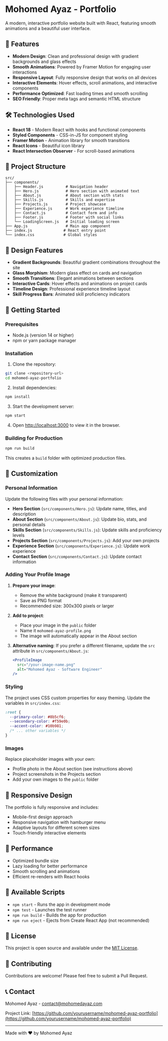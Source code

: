 # Mohomed Ayaz - Portfolio

A modern, interactive portfolio website built with React, featuring smooth animations and a beautiful user interface.

## 🚀 Features

- **Modern Design**: Clean and professional design with gradient backgrounds and glass effects
- **Smooth Animations**: Powered by Framer Motion for engaging user interactions
- **Responsive Layout**: Fully responsive design that works on all devices
- **Interactive Elements**: Hover effects, scroll animations, and interactive components
- **Performance Optimized**: Fast loading times and smooth scrolling
- **SEO Friendly**: Proper meta tags and semantic HTML structure

## 🛠️ Technologies Used

- **React 18** - Modern React with hooks and functional components
- **Styled Components** - CSS-in-JS for component styling
- **Framer Motion** - Animation library for smooth transitions
- **React Icons** - Beautiful icon library
- **React Intersection Observer** - For scroll-based animations

## 📁 Project Structure

```
src/
├── components/
│   ├── Header.js          # Navigation header
│   ├── Hero.js            # Hero section with animated text
│   ├── About.js           # About section with stats
│   ├── Skills.js          # Skills and expertise
│   ├── Projects.js        # Project showcase
│   ├── Experience.js      # Work experience timeline
│   ├── Contact.js         # Contact form and info
│   ├── Footer.js          # Footer with social links
│   └── LoadingScreen.js   # Initial loading screen
├── App.js                 # Main app component
├── index.js              # React entry point
└── index.css             # Global styles
```

## 🎨 Design Features

- **Gradient Backgrounds**: Beautiful gradient combinations throughout the site
- **Glass Morphism**: Modern glass effect on cards and navigation
- **Smooth Transitions**: Elegant animations between sections
- **Interactive Cards**: Hover effects and animations on project cards
- **Timeline Design**: Professional experience timeline layout
- **Skill Progress Bars**: Animated skill proficiency indicators

## 🚀 Getting Started

### Prerequisites

- Node.js (version 14 or higher)
- npm or yarn package manager

### Installation

1. Clone the repository:
```bash
git clone <repository-url>
cd mohomed-ayaz-portfolio
```

2. Install dependencies:
```bash
npm install
```

3. Start the development server:
```bash
npm start
```

4. Open [http://localhost:3000](http://localhost:3000) to view it in the browser.

### Building for Production

```bash
npm run build
```

This creates a `build` folder with optimized production files.

## 📝 Customization

### Personal Information

Update the following files with your personal information:

- **Hero Section** (`src/components/Hero.js`): Update name, titles, and description
- **About Section** (`src/components/About.js`): Update bio, stats, and personal details
- **Skills Section** (`src/components/Skills.js`): Update skills and proficiency levels
- **Projects Section** (`src/components/Projects.js`): Add your own projects
- **Experience Section** (`src/components/Experience.js`): Update work experience
- **Contact Section** (`src/components/Contact.js`): Update contact information

### Adding Your Profile Image

1. **Prepare your image**: 
   - Remove the white background (make it transparent)
   - Save as PNG format
   - Recommended size: 300x300 pixels or larger

2. **Add to project**:
   - Place your image in the `public` folder
   - Name it `mohomed-ayaz-profile.png`
   - The image will automatically appear in the About section

3. **Alternative naming**: If you prefer a different filename, update the `src` attribute in `src/components/About.js`:
   ```jsx
   <ProfileImage 
     src="/your-image-name.png" 
     alt="Mohomed Ayaz - Software Engineer"
   />
   ```

### Styling

The project uses CSS custom properties for easy theming. Update the variables in `src/index.css`:

```css
:root {
  --primary-color: #8b5cf6;
  --secondary-color: #f59e0b;
  --accent-color: #10b981;
  /* ... other variables */
}
```

### Images

Replace placeholder images with your own:
- Profile photo in the About section (see instructions above)
- Project screenshots in the Projects section
- Add your own images to the `public` folder

## 📱 Responsive Design

The portfolio is fully responsive and includes:
- Mobile-first design approach
- Responsive navigation with hamburger menu
- Adaptive layouts for different screen sizes
- Touch-friendly interactive elements

## 🎯 Performance

- Optimized bundle size
- Lazy loading for better performance
- Smooth scrolling and animations
- Efficient re-renders with React hooks

## 🔧 Available Scripts

- `npm start` - Runs the app in development mode
- `npm test` - Launches the test runner
- `npm run build` - Builds the app for production
- `npm run eject` - Ejects from Create React App (not recommended)

## 📄 License

This project is open source and available under the [MIT License](LICENSE).

## 🤝 Contributing

Contributions are welcome! Please feel free to submit a Pull Request.

## 📞 Contact

Mohomed Ayaz - contact@mohomedayaz.com

Project Link: [https://github.com/yourusername/mohomed-ayaz-portfolio](https://github.com/yourusername/mohomed-ayaz-portfolio)

---

Made with ❤️ by Mohomed Ayaz 